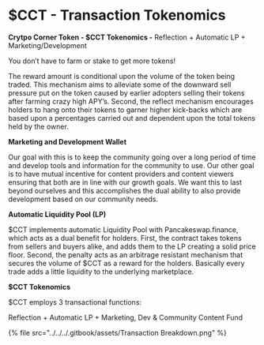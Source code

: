 # $CCT - Transaction Tokenomics

**Crytpo Corner Token - $CCT Tokenomics -** Reflection + Automatic LP + Marketing/Development

You don’t have to farm or stake to get more tokens!

The reward amount is conditional upon the volume of the token being traded. This mechanism aims to alleviate some of the downward sell pressure put on the token caused by earlier adopters selling their tokens after farming crazy high APY’s. Second, the reflect mechanism encourages holders to hang onto their tokens to garner higher kick-backs which are based upon a percentages carried out and dependent upon the total tokens held by the owner.

**Marketing and Development Wallet**

Our goal with this is to keep the community going over a long period of time and develop tools and information for the community to use. Our other goal is to have mutual incentive for content providers and content viewers ensuring that both are in line with our growth goals. We want this to last beyond ourselves and this accomplishes the dual ability to also provide development based on our community needs.

**Automatic Liquidity Pool (LP)**

$CCT implements automatic Liquidity Pool with Pancakeswap.finance, which acts as a dual benefit for holders. First, the contract takes tokens from sellers and buyers alike, and adds them to the LP creating a solid price floor. Second, the penalty acts as an arbitrage resistant mechanism that secures the volume of $CCT as a reward for the holders. Basically every trade adds a little liquidity to the underlying marketplace.                        &#x20;

**$CCT Tokenomics**

$CCT employs 3 transactional functions:

Reflection + Automatic LP + Marketing, Dev & Community Content Fund

{% file src="../../../.gitbook/assets/Transaction Breakdown.png" %}
